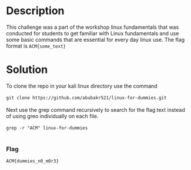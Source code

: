 # Description
This challenge was a part of the workshop linux fundamentals that was conducted for students to get familiar with Linux fundamentals and use some basic commands that are essential for every day linux use. The flag format is ```ACM{some_text}```
#
# Solution
To clone the repo in your kali linux directory use the command </br></br> ```git clone https://github.com/abubakr521/linux-for-dummies.git```</br></br>
Next use the grep command recursively to search for the flag text instead of using greo individually on each file.</br></br>
``` grep -r "ACM" linux-for-dummies ```</br></br>
### Flag
```ACM{dummies_n0_m0r3}```
